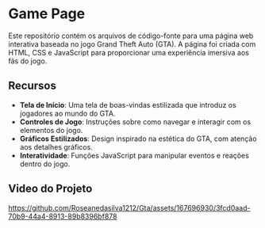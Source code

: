 



#  Game Page

Este repositório contém os arquivos de código-fonte para uma página web interativa baseada no jogo Grand Theft Auto (GTA). A página foi criada com HTML, CSS e JavaScript para proporcionar uma experiência imersiva aos fãs do jogo.

## Recursos

- **Tela de Início**: Uma tela de boas-vindas estilizada que introduz os jogadores ao mundo do GTA.
- **Controles de Jogo**: Instruções sobre como navegar e interagir com os elementos do jogo.
- **Gráficos Estilizados**: Design inspirado na estética do GTA, com atenção aos detalhes gráficos.
- **Interatividade**: Funções JavaScript para manipular eventos e reações dentro do jogo.

## Video do Projeto

https://github.com/Roseanedasilva1212/Gta/assets/167696930/3fcd0aad-70b9-44a4-8913-89b8396bf878
